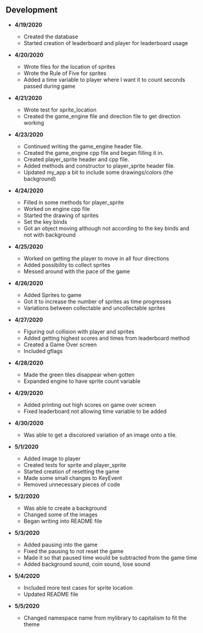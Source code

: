 Development
---
- **4/19/2020**
   * Created the database
   * Started creation of leaderboard and player for leaderboard usage
   
- **4/20/2020**
   * Wrote files for the location of sprites
   * Wrote the Rule of Five for sprites
   * Added a time variable to player where I want it to count seconds passed during game

- **4/21/2020**
   * Wrote test for sprite_location
   * Created the game_engine file and direction file to get direction working
   
- **4/23/2020**
   * Continued writing the game_engine header file.
   * Created the game_engine cpp file and began filling it in.
   * Created player_sprite header and cpp file.
   * Added methods and constructor to player_sprite header file.
   * Updated my_app a bit to include some drawings/colors (the background)
   
- **4/24/2020**
   * Filled in some methods for player_sprite
   * Worked on engine cpp file
   * Started the drawing of sprites
   * Set the key binds
   * Got an object moving although not according to the key binds and not with background
   
- **4/25/2020**
   * Worked on getting the player to move in all four directions
   * Added possibility to collect sprites
   * Messed around with the pace of the game
   
- **4/26/2020**
   * Added Sprites to game
   * Got it to increase the number of sprites as time progresses
   * Variations between collectable and uncollectable sprites
   
- **4/27/2020**
   * Figuring out collision with player and sprites
   * Added getting highest scores and times from leaderboard method
   * Created a Game Over screen
   * Included gflags
   
- **4/28/2020**
   * Made the green tiles disappear when gotten
   * Expanded engine to have sprite count variable
   
- **4/29/2020**
   * Added printing out high scores on game over screen
   * Fixed leaderboard not allowing time variable to be added
   
- **4/30/2020**
   * Was able to get a discolored variation of an image onto a tile.
   
- **5/1/2020**
   * Added image to player
   * Created tests for sprite and player_sprite
   * Started creation of resetting the game
   * Made some small changes to KeyEvent
   * Removed unnecessary pieces of code
 
- **5/2/2020**
   * Was able to create a background
   * Changed some of the images
   * Began writing into README file
   
- **5/3/2020**
   * Added pausing into the game
   * Fixed the pausing to not reset the game
   * Made it so that paused time would be subtracted from the game time
   * Added background sound, coin sound, lose sound
   
- **5/4/2020**
   * Included more test cases for sprite location
   * Updated README file
   
- **5/5/2020**
   * Changed namespace name from mylibrary to capitalism to fit the theme